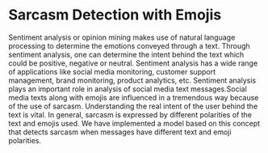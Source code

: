# Sarcasm Detection with Emojis
Sentiment analysis or opinion mining makes use of natural language processing to determine the emotions conveyed through a text. 
Through sentiment analysis, one can determine the intent behind the text which could be positive, negative or neutral. 
Sentiment analysis has a wide range of applications like social media monitoring, customer support management, brand monitoring, product analytics, etc. 
Sentiment analysis plays an important role in analysis of social media text messages.Social media texts along with emojis are influenced in a tremendous way because of the use of sarcasm. 
Understanding the real intent of the user behind the text is vital. In general, sarcasm is expressed by different polarities of the text and emojis used. 
We have implemented a model based on this concept that detects sarcasm when messages have different text and emoji polarities.
